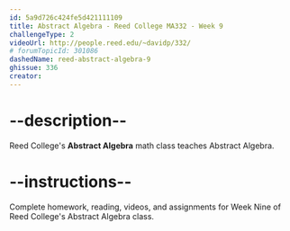 ```yaml
---
id: 5a9d726c424fe5d421111109
title: Abstract Algebra - Reed College MA332 - Week 9
challengeType: 2
videoUrl: http://people.reed.edu/~davidp/332/
# forumTopicId: 301086
dashedName: reed-abstract-algebra-9
ghissue: 336
creator: 
---
```


# --description--

Reed College's __Abstract Algebra__ math class teaches Abstract Algebra.

# --instructions--

Complete homework, reading, videos, and assignments for Week Nine of Reed College's Abstract Algebra class.
